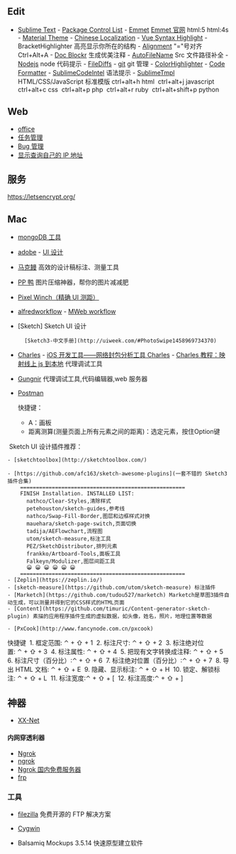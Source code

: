 ## Edit

- [Sublime Text](https://www.sublimetext.com/) - [Package Control List](https://packagecontrol.io/) - [Emmet](https://github.com/sergeche/emmet-sublime) [Emmet 官网](http://docs.emmet.io/) html:5 html:4s - [Material Theme](https://packagecontrol.io/packages/Material%20Theme) - [Chinese Localization](https://packagecontrol.io/packages/ChineseLocalization) - [Vue Syntax Highlight](https://github.com/vuejs/vue-syntax-highlight) - BracketHighlighter 高亮显示你所在的结构 - [Alignment](https://github.com/wbond/sublime_alignment) "="号对齐 Ctrl+Alt+A - [Doc Blockr](https://packagecontrol.io/packages/DocBlockr) 生成优美注释 - [AutoFileName](https://packagecontrol.io/packages/AutoFileName) Src 文件路径补全 - [Nodejs](https://packagecontrol.io/packages/Nodejs) node 代码提示 - [FileDiffs](https://github.com/colinta/SublimeFileDiffs) - [git](https://github.com/kemayo/sublime-text-git) git 管理 - [ColorHighlighter](https://packagecontrol.io/packages/Color%20Highlighter) - [Code Formatter](https://packagecontrol.io/packages/CodeFormatter) - [SublimeCodeIntel](https://github.com/SublimeCodeIntel/SublimeCodeIntel) 语法提示 - [SublimeTmpl](https://github.com/kairyou/SublimeTmpl) HTML/CSS/JavaScript 标准模版
  ctrl+alt+h html
  ​ ctrl+alt+j javascript
  ​ ctrl+alt+c css
  ​ ctrl+alt+p php
  ​ ctrl+alt+r ruby
  ​ ctrl+alt+shift+p python

## Web

- [office](https://www.office.com/)
- [任务管理](https://trello.com)
- [Bug 管理](https://www.bugclose.com/)
- [显示查询自己的 IP 地址](http://ip111.cn/)

## 服务

https://letsencrypt.org/

## Mac

- [mongoDB 工具](http://robomongo.org/)
- [adobe](http://adobe.v404.cn/adobe/) - [UI 设计](http://witstudio.net/)
- [马克鳗](http://www.getmarkman.com/) 高效的设计稿标注、测量工具
- [PP 鸭](http://ppduck.com/) 图片压缩神器，帮你的图片减减肥
- [Pixel Winch（精确 UI 测距）](http://www.ricciadams.com/projects/pixel-winch)

- [alfredworkflow](http://alfredworkflow.com/) - [MWeb workflow](https://github.com/tianhao/alfred-mweb-workflow)

* [Sketch] Sketch UI 设计

      	[Sketch3-中文手册](http://uiweek.com/#PhotoSwipe1458969734370)

- [Charles](http://www.charlesproxy.com/) - [iOS 开发工具——网络封包分析工具 Charles](http://www.infoq.com/cn/articles/network-packet-analysis-tool-charles/) - [Charles 教程：映射线上 js 到本地](http://www.cnblogs.com/snandy/p/4934944.html) 代理调试工具
- [Gungnir](https://github.com/benqy/Gungnir) 代理调试工具,代码编辑器,web 服务器
- [Postman](http://www.getpostman.com/)


    快捷键：
    - A：画板
    - 距离测算(测量页面上所有元素之间的距离)：选定元素，按住Option键

​
Sketch UI 设计插件推荐：

    - [sketchtoolbox](http://sketchtoolbox.com/)

    - [https://github.com/afc163/sketch-awesome-plugins](一套不错的 Sketch3 插件合集)
    	====================================================
    	FINISH Installation. INSTALLED LIST:
    	  nathco/Clear-Styles,清除样式
    	  petehouston/sketch-guides,参考线
    	  nathco/Swap-Fill-Border,图层和边框样式对换
    	  mauehara/sketch-page-switch,页面切换
    	  tadija/AEFlowchart,流程图
    	  utom/sketch-measure,标注工具
    	  PEZ/SketchDistributor,排列元素
    	  frankko/Artboard-Tools,面板工具
    	  Falkeyn/Modulizer,图层间距工具
    	  😀 😀 😀 😀 😀 😀
    	====================================================
    - [Zeplin](https://zeplin.io/)
    - [sketch-measure](https://github.com/utom/sketch-measure) 标注插件
    - [Marketch](https://github.com/tudou527/marketch) Marketch是草图3插件自动生成，可以测量并得到它的CSS样式的HTML页面
    - [Content](https://github.com/timuric/Content-generator-sketch-plugin) 素描的应用程序插件生成的虚拟数据，如头像，姓名，照片，地理位置等数据

    - [PxCook](http://www.fancynode.com.cn/pxcook)

快捷键
​ 1. 框定范围: ⌃ + ⇧ + 1
​ 2. 标注尺寸: ⌃ + ⇧ + 2
​ 3. 标注绝对位置: ⌃ + ⇧ + 3
​ 4. 标注属性: ⌃ + ⇧ + 4
​ 5. 把现有文字转换成注释: ⌃ + ⇧ + 5
​ 6. 标注尺寸（百分比）:⌃ + ⇧ + 6
​ 7. 标注绝对位置（百分比）:⌃ + ⇧ + 7
​ 8. 导出 HTML 文档: ⌃ + ⇧ + E
​ 9. 隐藏、显示标注: ⌃ + ⇧ + H
​ 10. 锁定、解锁标注: ⌃ + ⇧ + L
​ 11. 标注宽度:⌃ + ⇧ + [
​ 12. 标注高度:⌃ + ⇧ + ]

## 神器

- [XX-Net](https://github.com/XX-net/XX-Net)

#### 内网穿透利器

- [Ngrok](https://ngrok.com/)
- [ngrok](http://www.ngrok.cc/)
- [Ngrok 国内免费服务器](http://qydev.com/)
- [frp](https://github.com/fatedier/frp)

### 工具

- [filezilla](https://www.filezilla.cn/) 免费开源的 FTP 解决方案
- [Cygwin](http://cygwin.com/)

- Balsamiq Mockups 3.5.14 快速原型建立软件

